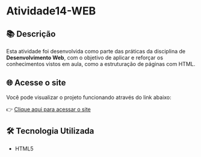 # Atividade14-WEB

## 📚 Descrição

Esta atividade foi desenvolvida como parte das práticas da disciplina de **Desenvolvimento Web**, com o objetivo de aplicar e reforçar os conhecimentos vistos em aula, como a estruturação de páginas com HTML.
## 🌐 Acesse o site

Você pode visualizar o projeto funcionando através do link abaixo:

👉 [Clique aqui para acessar o site]( https://pedroneto-ops.github.io/Atividade14-WEB/)


## 🛠 Tecnologia Utilizada

- HTML5

